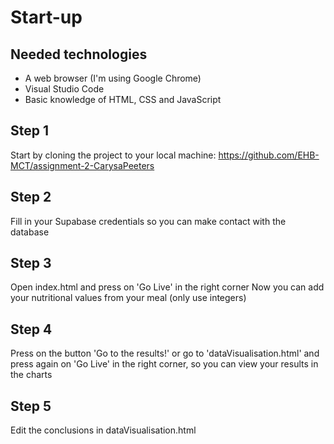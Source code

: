 # Start-up

## Needed technologies

- A web browser (I'm using Google Chrome)
- Visual Studio Code
- Basic knowledge of HTML, CSS and JavaScript

## Step 1

Start by cloning the project to your local machine: https://github.com/EHB-MCT/assignment-2-CarysaPeeters

## Step 2

Fill in your Supabase credentials so you can make contact with the database

## Step 3

Open index.html and press on 'Go Live' in the right corner
Now you can add your nutritional values from your meal (only use integers)

## Step 4

Press on the button 'Go to the results!' or go to 'dataVisualisation.html' and press again on 'Go Live' in the right corner, so you can view your results in the charts

## Step 5 

Edit the conclusions in dataVisualisation.html